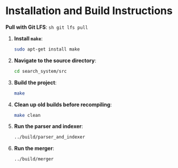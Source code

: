 # Installation and Build Instructions
**Pull with Git LFS**:
    ```sh
    git lfs pull
    ```
1. **Install `make`**:
    ```sh
    sudo apt-get install make
    ```

2. **Navigate to the source directory**:
    ```sh
    cd search_system/src
    ```

3. **Build the project**:
    ```sh
    make
    ```

4. **Clean up old builds before recompiling**:
    ```sh
    make clean
    ```

5. **Run the parser and indexer**:
    ```sh
    ../build/parser_and_indexer
    ```

5. **Run the merger**:
    ```sh
    ../build/merger
    ```


    